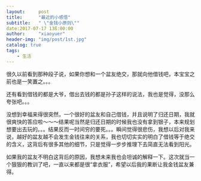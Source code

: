 ```yaml
---
layout:     post
title:      "最近的小感悟"
subtitle:   " \"金钱小原则\""
date:2017-07-17 13ß:00:00       
author:     "xiaoyuer"
header-img: "img/post/1st.jpg"
catalog: true
tags:
    - 生活
---
```


很久以前看到那种段子说，如果你想和一个盆友绝交，那就向他借钱吧，本宝宝之前也是一笑置之。。。

还有看到借钱的都是大爷，借出去钱的都是孙子这样的说法，我也是觉得，没那么夸张吧。。。

没想到幸福来得很突然，一个很好的盆友和自己借钱，并且说明了归还日期，我就很爽快的答应啦～～～结果呢当然是归还日期的时候我也没有拿到银子，本来规划想要出去玩的。。。结果反而一时间穷的要死。。。瞬间觉得很悲伤，我想以后对我来说，越好的盆友越不会发生金钱往来的关系，我也切切实实的明白了借钱等于绝交的含义，这背后有很多其他的细节，只是觉得一步步推理下去简直无法看到阳光。

如果我的盆友不明白这背后的原因，我想未来我也会坦诚的解释一下。这次就当一个狠狠的教训了吧，一直以来都是很“拿衣服”，希望以后我的果断让我金钱盆友兼得。

